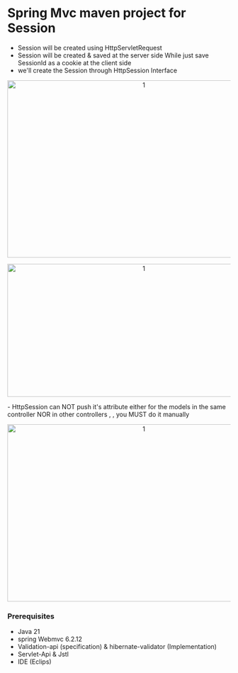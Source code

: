 # Spring Mvc maven project for Session
- Session will be created using HttpServletRequest 
- Session will be created & saved at  the server side While just save SessionId as a cookie at the client side
- we'll create the Session through HttpSession Interface
 <p align="center">
   <img width="600" height="400" alt="1" src="https://github.com/user-attachments/assets/036335c7-7843-414a-ba9b-2792e8c9ee4a" />
 </p>
<p align="center">
<img width="600" height="300" alt="1" src="https://github.com/user-attachments/assets/a10bcf4d-62c0-4f7b-9c2a-b85d31ae6432" />
</p>
- HttpSession can NOT push it's attribute either for the models in the same controller NOR in other controllers , , you MUST do it manually
<p align="center">
<img width="600" height="400" alt="1" src="https://github.com/user-attachments/assets/71fed321-8e0a-4e35-825f-66e94715f7ae" />
 </p>


### Prerequisites
- Java 21
- spring Webmvc 6.2.12
- Validation-api (specification) & hibernate-validator (Implementation)
- Servlet-Api & Jstl
- IDE (Eclips)
